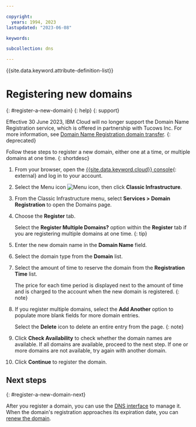 ```yaml
---

copyright:
  years: 1994, 2023
lastupdated: "2023-06-08"

keywords:

subcollection: dns

---
```


{{site.data.keyword.attribute-definition-list}}

# Registering new domains
{: #register-a-new-domain}
{: help}
{: support}

Effective 30 June 2023, IBM Cloud will no longer support the Domain Name Registration service, which is offered in partnership with Tucows Inc. For more information, see [Domain Name Registration domain transfer](/docs/dns?topic=dns-domain-name-registration-domain-transfer).
{: deprecated}

Follow these steps to register a new domain, either one at a time, or multiple domains at one time.
{: shortdesc}

1. From your browser, open the [{{site.data.keyword.cloud}} console](https://{DomainName}/){: external} and log in to your account.
1. Select the Menu icon ![Menu icon](../icons/icon_hamburger.svg), then click **Classic Infrastructure**.
1. From the Classic Infrastructure menu, select **Services > Domain Registration** to open the Domains page.
1. Choose the **Register** tab.

   Select the **Register Multiple Domains?** option within the **Register** tab if you are registering multiple domains at one time.
   {: tip}

1. Enter the new domain name in the **Domain Name** field.
1. Select the domain type from the **Domain** list.
1. Select the amount of time to reserve the domain from the **Registration Time** list.

    The price for each time period is displayed next to the amount of time and is charged to the account when the new domain is registered.
    {: note}

1. If you register multiple domains, select the **Add Another** option to populate more blank fields for more domain entries.

   Select the **Delete** icon to delete an entire entry from the page.
   {: note}

1. Click **Check Availability** to check whether the domain names are available. If all domains are available, proceed to the next step. If one or more domains are not available, try again with another domain.
1. Click **Continue** to register the domain.

## Next steps
{: #register-a-new-domain-next}

After you register a domain, you can use the [DNS interface](/docs/dns?topic=dns-how-to-use-the-dns-interface) to manage it. When the domain's registration approaches its expiration date, you can [renew the domain](/docs/dns?topic=dns-renew-an-existing-domain).

